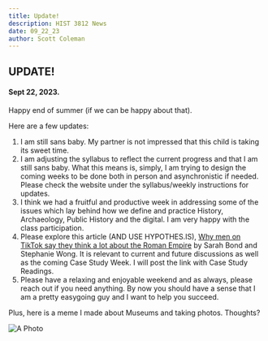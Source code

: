 ```yaml
---
title: Update!
description: HIST 3812 News
date: 09_22_23
author: Scott Coleman
---
```

## UPDATE! 
#### Sept 22, 2023.

Happy end of summer (if we can be happy about that).

Here are a few updates:
1. I am still sans baby. My partner is not impressed that this child is taking its sweet time. 
2. I am adjusting the syllabus to reflect the current progress and that I am still sans baby. What this means is, simply, I am trying to design the coming weeks to be done both in person and asynchronistic if needed. Please check the website under the syllabus/weekly instructions for updates. 
3. I think we had a fruitful and productive week in addressing some of the issues which lay behind how we define and practice History, Archaeology, Public History and the digital. I am very happy with the class participation. 
4. Please explore this article (AND USE HYPOTHES.IS), [Why men on TikTok say they think a lot about the Roman Empire](https://www.msnbc.com/opinion/msnbc-opinion/men-roman-empire-tiktok-trend-rcna105780) by Sarah Bond and Stephanie Wong. It is relevant to current and future discussions as well as the coming Case Study Week. I will post the link with Case Study Readings.
5. Please have a relaxing and enjoyable weekend and as always, please reach out if you need anything. By now you should have a sense that I am a pretty easygoing guy and I want to help you succeed. 

Plus, here is a meme I made about Museums and taking photos. Thoughts?

![A Photo](MEMES/APhoto.jpg)


